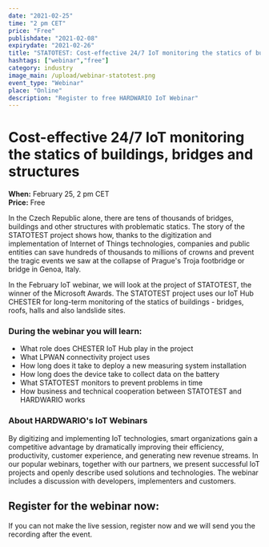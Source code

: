 ```yaml
---
date: "2021-02-25"
time: "2 pm CET"
price: "Free"
publishdate: "2021-02-08"
expirydate: "2021-02-26"
title: "STATOTEST: Cost-effective 24/7 IoT monitoring the statics of buildings, bridges and structures"
hashtags: ["webinar","free"]
category: industry
image_main: /upload/webinar-statotest.png
event_type: "Webinar"
place: "Online"
description: "Register to free HARDWARIO IoT Webinar"
---
```


<div class = "row">
<div class = "col pr-30">

 <h1 class="font-weight-black font-36 font-md-46 pb-20 pb-md-30 font-md-lnh48">Cost-effective 24/7 IoT monitoring the statics of buildings, bridges and structures</h1>

<p>
<strong>When:</strong> February 25, 2 pm CET<br/>
<strong>Price:</strong> Free</p>

<p>In the Czech Republic alone, there are tens of thousands of bridges, buildings and other structures with problematic statics. The story of the STATOTEST project shows how, thanks to the digitization and implementation of Internet of Things technologies, companies and public entities can save hundreds of thousands to millions of crowns and prevent the tragic events we saw at the collapse of Prague's Troja footbridge or bridge in Genoa, Italy.</p> 

<p>In the February IoT webinar, we will look at the project of STATOTEST, the winner of the Microsoft Awards. The STATOTEST project uses our IoT Hub CHESTER for long-term monitoring of the statics of buildings - bridges, roofs, halls and also landslide sites.</p>

<h3>During the webinar you will learn:</h3>

<ul>
    <li class = "mb-0 pb-0">What role does CHESTER IoT Hub play in the project</li>
    <li class = "mb-0 pb-0">What LPWAN connectivity project uses</li>
    <li class = "mb-0 pb-0">How long does it take to deploy a new measuring system installation</li>
    <li class = "mb-0 pb-0">How long does the device take to collect data on the battery</li>
    <li class = "mb-0 pb-0">What STATOTEST monitors to prevent problems in time</li>
    <li class = "mb-0 pb-0">How business and technical cooperation between STATOTEST and HARDWARIO works</li> 
</ul>

<h3>About HARDWARIO's IoT Webinars</h3>
<p>By digitizing and implementing IoT technologies, smart organizations gain a competitive advantage by dramatically improving their efficiency, productivity, customer experience, and generating new revenue streams. In our popular webinars, together with our partners, we present successful IoT projects and openly describe used solutions and technologies. The webinar includes a discussion with developers, implementers and customers.</p>

</div>
<div class = "col-12 col-md-5">
<div class = "px-10 py-20 mb-20 shadow">
<h2 class = "font-weight-black font-24 font-md-24 mb-20">Register for the webinar now:</h2>
<script charset="utf-8" type="text/javascript" src="//js.hsforms.net/forms/shell.js"></script>
<script>
jQuery(window).scroll(function() {
if (!jQuery('.hbspt-form').length) {
hbspt.forms.create({
    portalId: "5453210",
    formId: "bb4eff53-8e46-4642-986f-2a7637a044f2"
});
}
});
</script>

<p class = "font-14 font-lnh16">If you can not make the live session, register now and we will send you the recording after the event.</p>
</div>
</div>
</div>